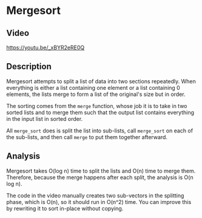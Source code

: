 # Mergesort
## Video
https://youtu.be/_xBYR2eRE0Q

## Description
Mergesort attempts to split a list of data into two sections repeatedly. When everything is either a list containing one element or a list containing 0 elements, the lists merge to form a list of the original's size but in order.

The sorting comes from the `merge` function, whose job it is to take in two sorted lists and to merge them such that the output list contains everything in the input list in sorted order.

All `merge_sort` does is split the list into sub-lists, call `merge_sort` on each of the sub-lists, and then call `merge` to put them together afterward.

## Analysis
Mergesort takes O(log n) time to split the lists and O(n) time to merge them. Therefore, because the merge happens after each split, the analysis is O(n log n).

The code in the video manually creates two sub-vectors in the splitting phase, which is O(n), so it should run in O(n^2) time. You can improve this by rewriting it to sort in-place without copying.